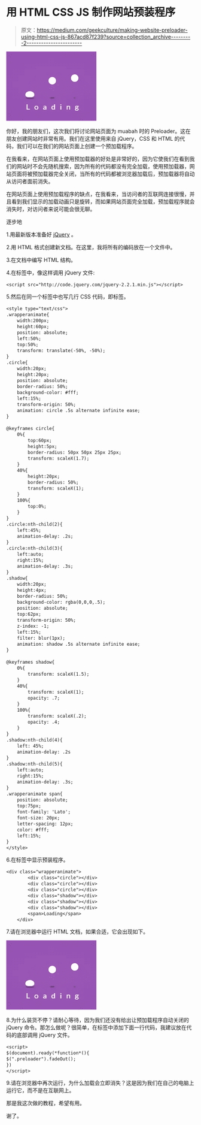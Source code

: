 # 用 HTML CSS JS 制作网站预装程序

> 原文：<https://medium.com/geekculture/making-website-preloader-using-html-css-js-867acd87f239?source=collection_archive---------2----------------------->

![](img/67cd00b1afd526b4154519b5134a087b.png)

你好，我的朋友们，这次我们将讨论网站页面为 muabah 时的 Preloader。这在朋友创建网站时非常有用。我们在这里使用来自 jQuery，CSS 和 HTML 的代码，我们可以在我们的网站页面上创建一个预加载程序。

在我看来，在网站页面上使用预加载器的好处是非常好的，因为它使我们在看到我们的网站时不会先随机搜索，因为所有的代码都没有完全加载，使用预加载器，网站页面将被预加载器完全关闭，当所有的代码都被浏览器加载后，预加载器将自动从访问者面前消失。

在网站页面上使用预加载程序的缺点，在我看来，当访问者的互联网连接很慢，并且看到我们显示的加载动画只是旋转，而如果网站页面完全加载，预加载程序就会消失时，对访问者来说可能会很无聊。

逐步地

1.用最新版本准备好 [jQuery](http://jquery.com/download) 。

2.用 HTML 格式创建新文档。在这里，我将所有的编码放在一个文件中。

3.在文档中编写 HTML 结构。

4.在标签中，像这样调用 jQuery 文件:

```
<script src="http://code.jquery.com/jquery-2.2.1.min.js"></script>
```

5.然后在同一个标签中也写几行 CSS 代码，即标签。

```
<style type="text/css">
.wrapperanimate{
    width:200px;
    height:60px;
    position: absolute;
    left:50%;
    top:50%;
    transform: translate(-50%, -50%);
}
.circle{
    width:20px;
    height:20px;
    position: absolute;
    border-radius: 50%;
    background-color: #fff;
    left:15%;
    transform-origin: 50%;
    animation: circle .5s alternate infinite ease;
}

@keyframes circle{
    0%{
        top:60px;
        height:5px;
        border-radius: 50px 50px 25px 25px;
        transform: scaleX(1.7);
    }
    40%{
        height:20px;
        border-radius: 50%;
        transform: scaleX(1);
    }
    100%{
        top:0%;
    }
}
.circle:nth-child(2){
    left:45%;
    animation-delay: .2s;
}
.circle:nth-child(3){
    left:auto;
    right:15%;
    animation-delay: .3s;
}
.shadow{
    width:20px;
    height:4px;
    border-radius: 50%;
    background-color: rgba(0,0,0,.5);
    position: absolute;
    top:62px;
    transform-origin: 50%;
    z-index: -1;
    left:15%;
    filter: blur(1px);
    animation: shadow .5s alternate infinite ease;
}

@keyframes shadow{
    0%{
        transform: scaleX(1.5);
    }
    40%{
        transform: scaleX(1);
        opacity: .7;
    }
    100%{
        transform: scaleX(.2);
        opacity: .4;
    }
}
.shadow:nth-child(4){
    left: 45%;
    animation-delay: .2s
}
.shadow:nth-child(5){
    left:auto;
    right:15%;
    animation-delay: .3s;
}
.wrapperanimate span{
    position: absolute;
    top:75px;
    font-family: 'Lato';
    font-size: 20px;
    letter-spacing: 12px;
    color: #fff;
    left:15%;
}
</style>
```

6.在标签中显示预装程序。

```
<div class="wrapperanimate">
        <div class="circle"></div>
        <div class="circle"></div>
        <div class="circle"></div>
        <div class="shadow"></div>
        <div class="shadow"></div>
        <div class="shadow"></div>
        <span>Loading</span>
    </div>
```

7.请在浏览器中运行 HTML 文档，如果合适，它会出现如下。

![](img/d5fa7c7ed3fa4581aa3b5d26b3e384e6.png)

8.为什么装货不停？请耐心等待，因为我们还没有给出让预加载程序自动关闭的 jQuery 命令。那怎么做呢？很简单，在标签中添加下面一行代码，我建议放在代码的底部调用 jQuery 文件。

```
<script>
$(document).ready(*function*(){
$(".preloader").fadeOut();
})
</script>
```

9.请在浏览器中再次运行，为什么加载会立即消失？这是因为我们在自己的电脑上运行它，而不是在互联网上。

那是我这次做的教程，希望有用。

谢了。